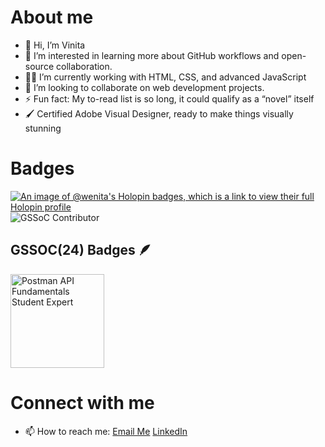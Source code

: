# About me
- 👋 Hi, I’m Vinita
- 👀 I’m interested in learning more about GitHub workflows and open-source collaboration.
- 👩‍💻 I’m currently working with HTML, CSS, and advanced JavaScript
- 💞️ I’m looking to collaborate on web development projects.
- ⚡ Fun fact: My to-read list is so long, it could qualify as a “novel” itself
- 🖌️ Certified Adobe Visual Designer, ready to make things visually stunning
# Badges
[![An image of @wenita's Holopin badges, which is a link to view their full Holopin profile](https://holopin.me/wenita)](https://holopin.io/@wenita)
![GSSoC Contributor](https://img.shields.io/badge/GSSoC-Contributor-orange)
## GSSOC(24) Badges 🪶
<img src="https://github.com/user-attachments/assets/9eb4a10d-32a8-470a-8ad2-d32fd4892dd2" alt="Postman API Fundamentals Student Expert" width="150"/>



# Connect with me
- 📫 How to reach me: [Email Me](mailto:vinitjoshi283@gmil.com) [LinkedIn](www.linkedin.com/in/vinitajoshi)
